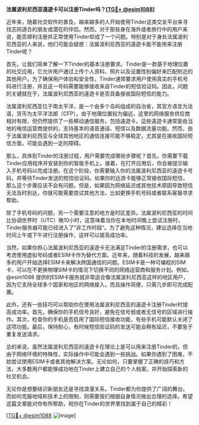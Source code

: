 **法属波利尼西亚遠遊卡可以注册Tinder吗？[[TG💪+ @esim1088](https://t.me/s/esim1088)]**

近年来，随着社交软件的普及，越来越多的人开始使用Tinder这类交友平台来寻找志同道合的朋友或潜在的伴侣。然而，对于那些身在海外或者旅行中的用户来说，能否顺利注册并正常使用Tinder却成了一个问题。特别是对于身处法属波利尼西亚的人来说，他们可能会疑惑：法属波利尼西亚的遠遊卡能不能用来注册Tinder呢？

首先，让我们简单了解一下Tinder的基本注册要求。Tinder是一款基于地理位置的社交应用，它允许用户通过上传个人资料、照片以及设置性别偏好来匹配附近的其他用户。为了确保用户体验和安全性，Tinder通常要求用户使用真实的手机号码进行注册，并且这一号码需要能够接收来自Tinder的短信验证码。因此，问题的关键就在于，法属波利尼西亚的遠遊卡是否具备接收国际短信的能力。

法属波利尼西亚位于南太平洋，是一个由多个岛屿组成的自治省，其官方语言为法语，货币为太平洋法郎（CFP）。由于地理位置较为偏远，这里的网络服务供应商相对有限，但仍然提供了一些移动通信服务，包括遠遊卡。這些遠遊卡通常是由当地的电信运营商提供的，支持基本的语音通话、短信以及数据流量功能。然而，由于法属波利尼西亚与全球其他地区的通信连接可能不够稳定，尤其是在接收国际短信方面，可能会遇到一定的障碍。

那么，具体到Tinder的注册过程，用户需要完成哪些步骤呢？首先，你需要下载Tinder应用程序并安装到你的智能手机上。接着，在打开应用后，你会被提示输入手机号码以完成注册。在这个阶段，你需要输入你的法属波利尼西亚的遠遊卡号码，并等待Tinder发送的短信验证码。如果你的远游卡能够正常接收国际短信，那么这个步骤应该不会有问题。但是，如果因为网络延迟或其他技术原因导致短信无法及时到达，你就可能需要尝试其他方法，比如更换手机号码或者联系客服寻求帮助。

除了手机号码的问题，另一个需要注意的地方是时区差异。法属波利尼西亚的时间比协调世界时（UTC）晚10小时，这意味着当你在本地时间晚上尝试注册时，Tinder服务器可能已经进入了“非工作时段”。为了避免这种情况，建议选择在当地时间上午或下午进行注册操作，这样可以提高成功率。

当然，如果你担心法属波利尼西亚的遠遊卡无法满足Tinder的注册需求，也可以考虑使用虚拟号码或者ESIM卡作为替代方案。近年来，随着科技的发展，越来越多的用户开始选择ESIM卡来解决跨国通信的问题。ESIM卡是一种可编程的SIM卡，可以在不更换物理SIM卡的情况下切换不同的网络运营商和服务计划。例如，@esim1088 提供的ESIM卡服务就非常适合像法属波利尼西亚这样的地区用户，因为它支持全球多个国家和地区的网络接入，而且操作简便，只需几步即可完成配置。

此外，还有一些技巧可以帮助你在使用法属波利尼西亚的遠遊卡注册Tinder时提高成功率。首先，确保你的手机信号良好，避免在信号弱或者无信号的区域进行操作。其次，检查你的手机是否启用了国际短信接收功能，有些手机可能默认关闭了这项功能。最后，保持耐心，有时候短信验证码的发送可能会稍有延迟，不要急于重复发送请求。

总的来说，虽然法属波利尼西亚的遠遊卡在理论上是可以用来注册Tinder的，但由于网络环境的特殊性，实际操作中可能会遇到一些挑战。如果你遇到了困难，不妨尝试使用ESIM卡或者其他解决方案。无论如何，只要掌握了正确的技巧和方法，大多数用户都能够成功地在Tinder上建立自己的个人档案，并开始探索新的社交机会。

无论你是想要结识新朋友还是寻找浪漫关系，Tinder都为你提供了广阔的舞台。而如何克服地域和技术上的限制，则需要我们根据自身情况做出合理的选择。希望这篇文章能对你有所帮助，祝你在Tinder的世界里找到属于自己的精彩！

[[TG💪+ @esim1088](https://t.me/s/esim1088) ![Image](https://i.postimg.cc/4NQfJmqS/Snipaste-2025-05-13-00-14-12.png)]